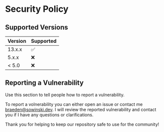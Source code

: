# Security Policy

## Supported Versions

| Version | Supported          |
| ------- | ------------------ |
| 13.x.x  | :white_check_mark: |
| 5.x.x   | :x:                |
| < 5.0   | :x:                |

## Reporting a Vulnerability

Use this section to tell people how to report a vulnerability.

To report a volnerability you can either open an issue or contact me braeden@sowinski.dev. I will review the reported vulnerability and contact you
if I have any questions or clarifications.

Thank you for helping to keep our repository safe to use for the community!
